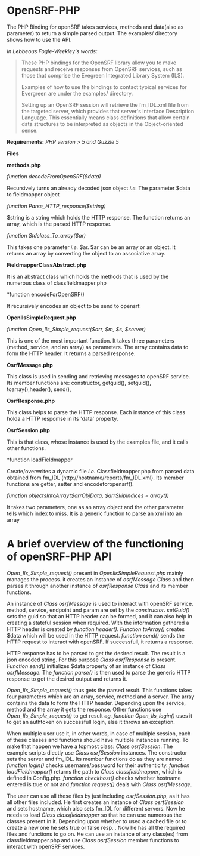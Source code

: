 **OpenSRF-PHP**
===============

The PHP Binding for openSRF takes services, methods and data(also as parameter) to return a simple parsed output. The examples/ directory shows how to use the API.

*In Lebbeous Fogle-Weekley's words:*
>These PHP bindings for the OpenSRF library allow you to make requests and receive responses from OpenSRF services, such as those that comprise the Evegreen Integrated Library System (ILS).
>
>Examples of how to use the bindings to contact typical services for Evergreen are under the examples/ directory.
>
>Setting up an OpenSRF session will retrieve the fm_IDL.xml file from the targeted server, which provides that server's Interface Description Language.  This essentially means class definitions that allow certain data structures to be interpreted as objects in the Object-oriented sense.


**Requirements:** *PHP version > 5 and Guzzle 5*


**Files**

**methods.php**


*function decodeFromOpenSRF($data)*

Recursively turns an already decoded json object *i.e.* The parameter $data to fieldmapper object


*function Parse_HTTP_response($string)*

$string is a string which holds the HTTP response. The function returns an array, which is the parsed HTTP response.


*function Stdclass_To_array($ar)*

This takes one parameter *i.e.* $ar. $ar can be an array or an object. It returns an array by converting the object to an associative array.


**FieldmapperClassAbstract.php**

It is an abstract class which holds the methods that is used by the numerous class of classfieldmapper.php

*function encodeForOpenSRF()

It recursively encodes an object to be send to opensrf.

**OpenIlsSimpleRequest.php**

*function Open_Ils_Simple_request($arr, $m, $s, $server)*

This is one of the most important function. It takes three parameters (method, service, and an array) as parameters. The array contains data to form the HTTP header. It returns a parsed response.


**OsrfMessage.php**

This class is used in sending and retrieving messages to openSRF service. Its member functions are:
constructor, getguid(), setguid(), toarray(),header(), send(),


**OsrfResponse.php**

This class helps to parse the HTTP response. Each instance of this class holda a HTTP respomse in its 'data' property.


**OsrfSession.php**

This is that class, whose instance is used by the examples file, and it calls other functions.



*function loadFieldmapper

Create/overwrites a dynamic file *i.e.* Classfieldmapper.php from parsed data obtained from fm_IDL (http://hostname/reports/fm_IDL.xml). Its member functions are getter, setter and encodeforopensrf().

*function objectsIntoArray($arrObjData, $arrSkipIndices = array())*

It takes two parameters, one as an array object and the other parameter tells which index to miss. It is a generic function to parse an xml into an array




**A brief overview of the functioning of openSRF-PHP API**
============================================================

*Open_Ils_Simple_request()* present in *OpenIlsSimpleRequest.php* mainly manages the process. it creates an instance of *osrfMessage Class* and then parses it through another instance of *osrfResponse Class* and its member functions.

An instance of *Class osrfMessage* is used to interact with openSRF service. method, service, endpoint and param are set by the *constructor*. *setGuid()* sets the guid so that an HTTP header can be formed, and it can also help in creating a stateful session when required. With the information gathered a HTTP header is created by *function header()*. *Function toArray()* creates $data which will be used in the HTTP request. *function send()* sends the HTTP request to interact with openSRF. If successfull, it returns a response.

HTTP response has to be parsed to get the desired result. The result is a json encoded string. For this purpose *Class osrfResponse* is present. *Function send()* initializes $data property of an instance of *Class osrfMessage*. The *function parse()* is then used to parse the generic HTTP response to get the desired output and returns it.

*Open_Ils_Simple_request()* thus gets the parsed result. This functions takes four parameters which are an array, service, method and a server. The array contains the data to form the HTTP header. Depending upon the service, method and the array it gets the response. Other functions use *Open_Ils_Simple_request()* to get result *eg. function Open_Ils_login()* uses it to get an authtoken on successfull login, else it throws an exception.

When multiple user use it, in other words, in case of multiple session, each of these classes and functions should have multiple instances running. To make that happen we have a topmost class: *Class osrfSession*. The example scripts diectly use *Class osrfSession* instances. The constructor sets the server and fm_IDL. Its member functions do as they are named. *function login()* checks username/password for their authenticity. *function loadFieldmapper()* returns the path to *Class classfieldmapper*, which is defined in Config.php. *function checkhost()* checks whether hostname entered is true or not and *function request()* deals with *Class osrfMessage*.

The user can use all these files by just including *osrfSession.php*, as it has all other files included. He first creates an instance of *Class osrfSession* and sets hostname, which also sets fm_IDL for different servers. Now he needs to load *Class classfieldmapper* so that he can use numerous the classes present in it. Depending upon whether to used a cached file or to create a new one he sets true or false resp. . Now he has all the required files and functions to go on. He can use an instance of any class(es) from classfieldmapper.php and use *Class osrfSession* member functions to interact with openSRF services.